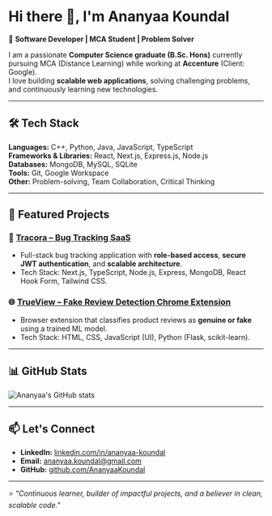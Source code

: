 # Hi there 👋, I'm Ananyaa Koundal  

🎯 **Software Developer | MCA Student | Problem Solver**

I am a passionate **Computer Science graduate (B.Sc. Hons)** currently pursuing MCA (Distance Learning) while working at **Accenture** (Client: Google).  
I love building **scalable web applications**, solving challenging problems, and continuously learning new technologies.  

---

## 🛠️ Tech Stack
**Languages:** C++, Python, Java, JavaScript, TypeScript  
**Frameworks & Libraries:** React, Next.js, Express.js, Node.js  
**Databases:** MongoDB, MySQL, SQLite  
**Tools:** Git, Google Workspace  
**Other:** Problem-solving, Team Collaboration, Critical Thinking  

---

## 🚀 Featured Projects

### 🔧 [Tracora – Bug Tracking SaaS](https://github.com/AnanyaaKoundal/Tracora)
- Full-stack bug tracking application with **role-based access**, **secure JWT authentication**, and **scalable architecture**.  
- Tech Stack: Next.js, TypeScript, Node.js, Express, MongoDB, React Hook Form, Tailwind CSS.  

### 🌐 [TrueView – Fake Review Detection Chrome Extension](https://github.com/Pritam04Mandal/TrueView)
- Browser extension that classifies product reviews as **genuine or fake** using a trained ML model.  
- Tech Stack: HTML, CSS, JavaScript (UI), Python (Flask, scikit-learn).  

---

## 📊 GitHub Stats
![Ananyaa's GitHub stats](https://github-readme-stats.vercel.app/api?username=AnanyaaKoundal&show_icons=true&theme=tokyonight)

---

## 📫 Let's Connect
- **LinkedIn:** [linkedin.com/in/ananyaa-koundal](https://www.linkedin.com/in/ananyaa-koundal/)  
- **Email:** [ananyaa.koundal@gmail.com](mailto:ananyaa.koundal@gmail.com)  
- **GitHub:** [github.com/AnanyaaKoundal](https://github.com/AnanyaaKoundal)

---

⭐️ _"Continuous learner, builder of impactful projects, and a believer in clean, scalable code."_  
